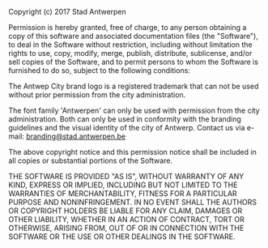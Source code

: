 Copyright (c) 2017 Stad Antwerpen

Permission is hereby granted, free of charge, to any person obtaining a copy
of this software and associated documentation files (the "Software"), to deal
in the Software without restriction, including without limitation the rights
to use, copy, modify, merge, publish, distribute, sublicense, and/or sell
copies of the Software, and to permit persons to whom the Software is
furnished to do so, subject to the following conditions:

The Antwep City brand logo is a registered trademark that can not be used
without prior permission from the city administration.

The font family 'Antwerpen' can only be used with permission from the city
administration. Both can only be used in conformity with the branding
guidelines and the visual identity of the city of Antwerp. Contact us via
e-mail: branding@stad.antwerpen.be

The above copyright notice and this permission notice shall be included in all
copies or substantial portions of the Software.

THE SOFTWARE IS PROVIDED "AS IS", WITHOUT WARRANTY OF ANY KIND, EXPRESS OR
IMPLIED, INCLUDING BUT NOT LIMITED TO THE WARRANTIES OF MERCHANTABILITY,
FITNESS FOR A PARTICULAR PURPOSE AND NONINFRINGEMENT. IN NO EVENT SHALL THE
AUTHORS OR COPYRIGHT HOLDERS BE LIABLE FOR ANY CLAIM, DAMAGES OR OTHER
LIABILITY, WHETHER IN AN ACTION OF CONTRACT, TORT OR OTHERWISE, ARISING FROM,
OUT OF OR IN CONNECTION WITH THE SOFTWARE OR THE USE OR OTHER DEALINGS IN THE
SOFTWARE.
